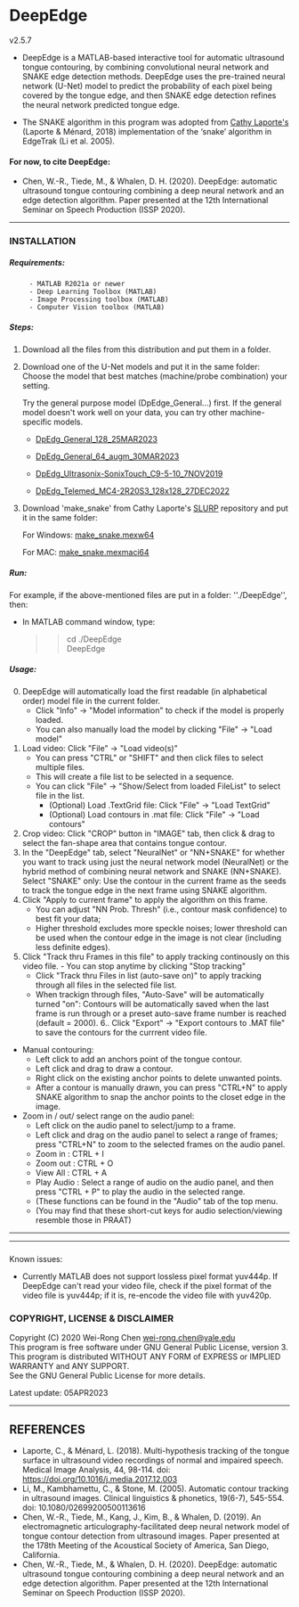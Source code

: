 # DeepEdge
v2.5.7
- DeepEdge is a MATLAB-based interactive tool for automatic ultrasound tongue contouring, by combining convolutional neural network and SNAKE edge detection methods. DeepEdge uses the pre-trained neural network (U-Net) model to predict the probability of each pixel being covered by the tongue edge, and then SNAKE edge detection refines the neural network predicted tongue edge. 

- The SNAKE algorithm in this program was adopted from [Cathy Laporte's]((https://www.etsmtl.ca/Professeurs/calaporte/Accueil?lang=en-CA)) (Laporte & Ménard, 2018) implementation of the ‘snake’ algorithm in EdgeTrak (Li et al. 2005).

#### For now, to cite DeepEdge:
- Chen, W.-R., Tiede, M., & Whalen, D. H. (2020). DeepEdge: automatic ultrasound tongue contouring combining a deep neural network and an edge detection algorithm. Paper presented at the 12th International Seminar on Speech Production (ISSP 2020). 

------------------------------------------
### INSTALLATION


##### Requirements:
         - MATLAB R2021a or newer
         - Deep Learning Toolbox (MATLAB)
         - Image Processing toolbox (MATLAB)
         - Computer Vision toolbox (MATLAB)
##### Steps:
1. Download all the files from this distribution and put them in a folder. 
  
2. Download one of the U-Net models and put it in the same folder: 
    Choose the model that best matches (machine/probe combination) your setting. 
    
    Try the general purpose model (DpEdge_General...) first. If the general model doesn't work well on your data, you can try other machine-specific models. 
      - [DpEdg_General_128_25MAR2023](https://yaleedu-my.sharepoint.com/:u:/g/personal/wei-rong_chen_yale_edu/ET_q_t7mYDBJv5uiMP2OSboBZqX7bWd9SsdXdPHBosPcgQ?e=mZwwiK)    
      - [DpEdg_General_64_augm_30MAR2023](https://yaleedu-my.sharepoint.com/:u:/g/personal/wei-rong_chen_yale_edu/ES12JVtJQLlPrmoydtXN_jUBttbG6jZhSyU--B_4cGB90g?e=bFvJrA)    
 
      - [DpEdg_Ultrasonix-SonixTouch_C9-5-10_7NOV2019](https://yaleedu-my.sharepoint.com/:u:/g/personal/wei-rong_chen_yale_edu/EXsijdmwl8hDuP1vKsbHdoIB3hXRq5fJNBa80H9BsyK_TA)

      - [DpEdg_Telemed_MC4-2R20S3_128x128_27DEC2022](https://yaleedu-my.sharepoint.com/:u:/g/personal/wei-rong_chen_yale_edu/EVJg8mWLQ1hDhYt5M0arZ4kB60MxpHycADOl4S_1sxmTYQ?e=SxtDb5)
     
3. Download 'make_snake' from Cathy Laporte's [SLURP](https://github.com/cathylaporte/SLURP) repository and put it in the same folder:

     For Windows: [make_snake.mexw64](https://github.com/cathylaporte/SLURP/blob/master/make_snake.mexw64) 

     For MAC: [make_snake.mexmaci64](https://github.com/cathylaporte/SLURP/blob/master/make_snake.mexmaci64)

##### Run:
For example, if the above-mentioned files are put in a folder: ''./DeepEdge'', then:
- In MATLAB command window, type:
     >> cd ./DeepEdge  
     >> DeepEdge  

##### Usage: 
0. DeepEdge will automatically load the first readable (in alphabetical order) model file in the current folder. 
     - Click "Info" -> "Model information" to check if the model is properly loaded.
     - You can also manually load the model by clicking "File" -> "Load model"
1. Load video:  Click "File" -> "Load video(s)"  
     - You can press "CTRL" or "SHIFT" and then click files to select multiple files. 
     - This will create a file list to be selected in a sequence. 
     - You can click "File" -> "Show/Select from loaded FileList" to select file in the list.
         - (Optional) Load .TextGrid file: Click "File" -> "Load TextGrid"
         - (Optional) Load contours in .mat file: Click "File" -> "Load contours"
2. Crop video: Click "CROP" button in "IMAGE" tab, then click & drag to select the fan-shape area that contains tongue contour. 
3. In the "DeepEdge" tab, select "NeuralNet" or "NN+SNAKE" for whether you want to track using just the neural network model (NeuralNet) or the hybrid method of combining neural network and SNAKE (NN+SNAKE). 
     Select "SNAKE" only: Use the contour in the current frame as the seeds to track the tongue edge in the next frame using SNAKE algorithm.    
4. Click "Apply to current frame" to apply the algorithm on this frame.
     - You can adjust "NN Prob. Thresh" (i.e., contour mask confidence) to best fit your data; 
     - Higher threshold excludes more speckle noises; lower threshold can be used when the contour edge in the image is not clear (including less definite edges). 
5. Click "Track thru Frames in this file" to apply tracking continously on this video file. 
          - You can stop anytime by clicking "Stop tracking"
     - Click "Track thru Files in list (auto-save on)" to apply tracking through all files in the selected file list.
     - When trackign through files, "Auto-Save" will be automatically turned "on": Contours will be automatically saved when the last frame is run through or a preset auto-save frame number is reached (default = 2000). 
6.. Click "Export" -> "Export contours to .MAT file" to save the contours for the currrent video file. 
- Manual contouring:  
  - Left click to add an anchors point of the tongue contour. 
  - Left click and drag to draw a contour. 
  - Right click on the existing anchor points to delete unwanted points.
  - After a contour is manually drawn, you can press "CTRL+N" to apply SNAKE algorithm to snap the anchor points to the closet edge in the image. 
- Zoom in / out/ select range on the audio panel:
  - Left click on the audio panel to select/jump to a frame.
  - Left click and drag on the audio panel to select a range of frames; press "CTRL+N" to zoom to the selected frames on the audio panel. 
  - Zoom in : CTRL + I
  - Zoom out : CTRL + O
  - View All : CTRL + A
  - Play Audio : Select a range of audio on the audio panel, and then press "CTRL + P" to play the audio in the selected range.
  - (These functions can be found in the "Audio" tab of the top menu. 
  - (You may find that these short-cut keys for audio selection/viewing resemble those in PRAAT)
------------------------------------------
------------------------------------------
###
<!--  If you don't have access to MATLAB R2021a, you can download a compiled standalone installer (Windows only):
(You still need to download one of the U-Net models but not 'make_snake')
[DeepEdge standalone Web installer v1.6](https://yaleedu-my.sharepoint.com/:u:/g/personal/wei-rong_chen_yale_edu/EeEVC_R1IKBLmpHzNYtMDC4Bm7v0lqx0HW10wKNQVDKmHA?e=vV5q02)
-->
### 
Known issues:
- Currently MATLAB does not support lossless pixel format yuv444p. If DeepEdge can't read your video file, check if the pixel format of the video file is yuv444p; if it is, re-encode the video file with yuv420p. 

### COPYRIGHT, LICENSE & DISCLAIMER
Copyright (C) 2020 Wei-Rong Chen <wei-rong.chen@yale.edu>  
This program is free software under GNU General Public License, version 3.  
This program is distributed WITHOUT ANY FORM of EXPRESS or IMPLIED WARRANTY and ANY SUPPORT.    
See the GNU General Public License for more details.  


Latest update: 05APR2023

-------------------------------------------
## REFERENCES
- Laporte, C., & Ménard, L. (2018). Multi-hypothesis tracking of the tongue surface in ultrasound video recordings of normal and impaired speech. Medical Image Analysis, 44, 98-114. doi: https://doi.org/10.1016/j.media.2017.12.003
 - Li, M., Kambhamettu, C., & Stone, M. (2005). Automatic contour tracking in ultrasound images. Clinical linguistics & phonetics, 19(6-7), 545-554. doi: 10.1080/02699200500113616
- Chen, W.-R., Tiede, M., Kang, J., Kim, B., & Whalen, D. (2019). An electromagnetic articulography-facilitated deep neural network model of tongue contour detection from ultrasound images. Paper presented at the 178th Meeting of the Acoustical Society of America, San Diego, California. 
- Chen, W.-R., Tiede, M., & Whalen, D. H. (2020). DeepEdge: automatic ultrasound tongue contouring combining a deep neural network and an edge detection algorithm. Paper presented at the 12th International Seminar on Speech Production (ISSP 2020). 
